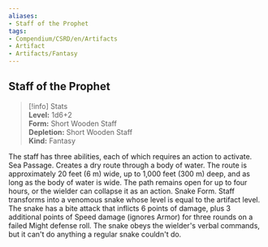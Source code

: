 ```yaml
---
aliases:
- Staff of the Prophet
tags:
- Compendium/CSRD/en/Artifacts
- Artifact
- Artifacts/Fantasy
---
```


  
## Staff of the Prophet  
>[!info] Stats  
> **Level:** 1d6+2  
> **Form:** Short Wooden Staff  
> **Depletion:** Short Wooden Staff  
> **Kind:** Fantasy
  
The staff has three abilities, each of which requires an action to activate. Sea Passage. Creates a dry route through a body of water. The route is approximately 20 feet (6 m) wide, up to 1,000 feet (300 m) deep, and as long as the body of water is wide. The path remains open for up to four hours, or the wielder can collapse it as an action. Snake Form. Staff transforms into a venomous snake whose level is equal to the artifact level. The snake has a bite attack that inflicts 6 points of damage, plus 3 additional points of Speed damage (ignores Armor) for three rounds on a failed Might defense roll. The snake obeys the wielder's verbal commands, but it can't do anything a regular snake couldn't do.